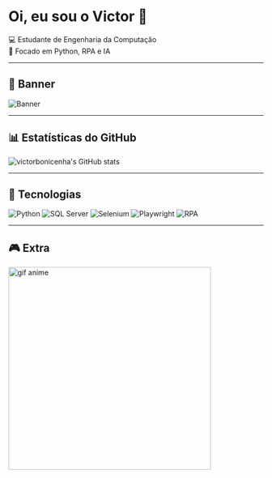 # Oi, eu sou o Victor 👋

💻 Estudante de Engenharia da Computação  
🤖 Focado em Python, RPA e IA  

---

## 🎴 Banner
![Banner](https://i.imgur.com/9b0j9ht.png)

---

## 📊 Estatísticas do GitHub
![victorbonicenha's GitHub stats](https://github-readme-stats.vercel.app/api?username=victorbonicenha&show_icons=true&theme=radical)

---

## 🚀 Tecnologias
![Python](https://img.shields.io/badge/Python-3776AB?style=for-the-badge&logo=python&logoColor=white)
![SQL Server](https://img.shields.io/badge/SQL%20Server-CC2927?style=for-the-badge&logo=microsoftsqlserver&logoColor=white)
![Selenium](https://img.shields.io/badge/Selenium-43B02A?style=for-the-badge&logo=selenium&logoColor=white)
![Playwright](https://img.shields.io/badge/Playwright-2EAD33?style=for-the-badge&logo=playwright&logoColor=white)
![RPA](https://img.shields.io/badge/RPA-000000?style=for-the-badge&logo=robotframework&logoColor=white)

---

## 🎮 Extra
<img src="https://media.tenor.com/2roX3uxz_68AAAAC/anime-sunset.gif" width="400" alt="gif anime">
